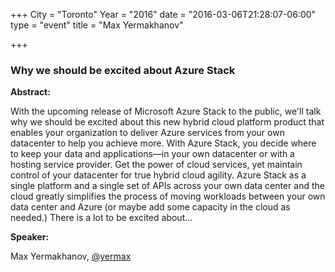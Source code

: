 +++
City = "Toronto"
Year = "2016"
date = "2016-03-06T21:28:07-06:00"
type = "event"
title = "Max Yermakhanov"

+++

### Why we should be excited about Azure Stack

**Abstract:**

With the upcoming release of Microsoft Azure Stack to the public, we'll talk why we should be excited about this new hybrid cloud platform product that enables your organization to deliver Azure services from your own datacenter to help you achieve more. With Azure Stack, you decide where to keep your data and applications—in your own datacenter or with a hosting service provider. Get the power of cloud services, yet maintain control of your datacenter for true hybrid cloud agility. Azure Stack as a single platform and a single set of APIs across your own data center and the cloud greatly simplifies the process of moving workloads between your own data center and Azure (or maybe add some capacity in the cloud as needed.) There is a lot to be excited about...

**Speaker:**

Max Yermakhanov, <a href="https://twitter.com/yermax" target="_blank">@yermax</a>
